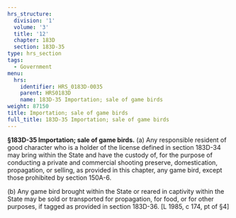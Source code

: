 ```yaml
---
hrs_structure:
  division: '1'
  volume: '3'
  title: '12'
  chapter: 183D
  section: 183D-35
type: hrs_section
tags:
  - Government
menu:
  hrs:
    identifier: HRS_0183D-0035
    parent: HRS0183D
    name: 183D-35 Importation; sale of game birds
weight: 87150
title: Importation; sale of game birds
full_title: 183D-35 Importation; sale of game birds
---
```

**§183D-35 Importation; sale of game birds.** (a) Any responsible resident of good character who is a holder of the license defined in section 183D-34 may bring within the State and have the custody of, for the purpose of conducting a private and commercial shooting preserve, domestication, propagation, or selling, as provided in this chapter, any game bird, except those prohibited by section 150A-6.

(b) Any game bird brought within the State or reared in captivity within the State may be sold or transported for propagation, for food, or for other purposes, if tagged as provided in section 183D-36\. [L 1985, c 174, pt of §4]